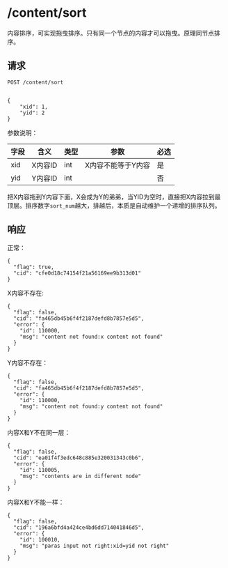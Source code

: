 # /content/sort

内容排序，可实现拖曳排序。只有同一个节点的内容才可以拖曳。原理同节点排序。

## 请求

```
POST /content/sort


{
	"xid": 1,
	"yid": 2
}
```

参数说明：

| 字段   |      含义   |类型  |   参数 |  必选 |
|----------|--------|------|------|------|
| xid | X内容ID | int | X内容不能等于Y内容| 是 |
| yid | Y内容ID | int | | 否 |

把X内容拖到Y内容下面，X会成为Y的弟弟，当YID为空时，直接把X内容拉到最顶层。排序数字`sort_num`越大，排越后，本质是自动维护一个递增的排序队列。


## 响应

正常：

```
{
  "flag": true,
  "cid": "cfe0d18c74154f21a56169ee9b313d01"
}
```

X内容不存在:

```
{
  "flag": false,
  "cid": "fa465db45b6f4f2187defd8b7857e5d5",
  "error": {
    "id": 110000,
    "msg": "content not found:x content not found"
  }
}
```


Y内容不存在：

```
{
  "flag": false,
  "cid": "fa465db45b6f4f2187defd8b7857e5d5",
  "error": {
    "id": 110000,
    "msg": "content not found:y content not found"
  }
}
```

内容X和Y不在同一层：

```
{
  "flag": false,
  "cid": "ea01f4f3edc648c885e320031343c0b6",
  "error": {
    "id": 110005,
    "msg": "contents are in different node"
  }
}
```

内容X和Y不能一样：

```
{
  "flag": false,
  "cid": "196a6bfd4a424ce4bd6dd714041846d5",
  "error": {
    "id": 100010,
    "msg": "paras input not right:xid=yid not right"
  }
}
```
